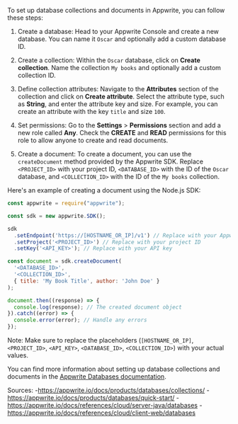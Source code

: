 To set up database collections and documents in Appwrite, you can follow these steps:

1. Create a database: Head to your Appwrite Console and create a new database. You can name it `Oscar` and optionally add a custom database ID.

2. Create a collection: Within the `Oscar` database, click on **Create collection**. Name the collection `My books` and optionally add a custom collection ID.

3. Define collection attributes: Navigate to the **Attributes** section of the collection and click on **Create attribute**. Select the attribute type, such as **String**, and enter the attribute key and size. For example, you can create an attribute with the key `title` and size `100`.

4. Set permissions: Go to the **Settings** > **Permissions** section and add a new role called **Any**. Check the **CREATE** and **READ** permissions for this role to allow anyone to create and read documents.

5. Create a document: To create a document, you can use the `createDocument` method provided by the Appwrite SDK. Replace `<PROJECT_ID>` with your project ID, `<DATABASE_ID>` with the ID of the `Oscar` database, and `<COLLECTION_ID>` with the ID of the `My books` collection.

Here's an example of creating a document using the Node.js SDK:

```javascript
const appwrite = require("appwrite");

const sdk = new appwrite.SDK();

sdk
  .setEndpoint('https://[HOSTNAME_OR_IP]/v1') // Replace with your Appwrite endpoint
  .setProject('<PROJECT_ID>') // Replace with your project ID
  .setKey('<API_KEY>'); // Replace with your API key

const document = sdk.createDocument(
  '<DATABASE_ID>',
  '<COLLECTION_ID>',
  { title: 'My Book Title', author: 'John Doe' }
);

document.then((response) => {
  console.log(response); // The created document object
}).catch((error) => {
  console.error(error); // Handle any errors
});
```

Note: Make sure to replace the placeholders (`[HOSTNAME_OR_IP]`, `<PROJECT_ID>`, `<API_KEY>`, `<DATABASE_ID>`, `<COLLECTION_ID>`) with your actual values.

You can find more information about setting up database collections and documents in the [Appwrite Databases documentation](https://appwrite.io/docs/references/cloud/client-web/databases#/docs/products/databases/collections).

Sources:
-https://appwrite.io/docs/products/databases/collections/
-https://appwrite.io/docs/products/databases/quick-start/
-https://appwrite.io/docs/references/cloud/server-java/databases
-https://appwrite.io/docs/references/cloud/client-web/databases
